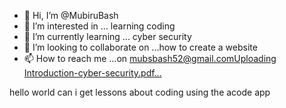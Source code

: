 - 👋 Hi, I’m @MubiruBash
- 👀 I’m interested in ... learning coding
- 🌱 I’m currently learning ... cyber security
- 💞️ I’m looking to collaborate on ...how to create a website
- 📫 How to reach me ...on mubsbash52@gmail.com[Uploading Introduction-cyber-security.pdf…]()


<!---
MubiruBash/MubiruBash is a ✨ special ✨ repository because its `README.md` (this file) appears on your GitHub profile.
You can click the Preview link to take a look at your changes.
--->hello world can i get lessons about coding using the acode app
